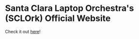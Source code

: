 # Santa Clara Laptop Orchestra's (SCLOrk) Official Website
Check it out [here](https://scu-sclork.github.io/)!
